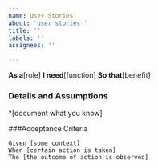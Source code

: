 ```yaml
---
name: User Stories
about: 'user stories '
title: ''
labels: ''
assignees: ''

---
```


**As a**[role]
**I need**[function]
**So that**[benefit]
### Details and Assumptions
*[document what you know]

###Acceptance Criteria

```gherkin
Given [some context]
When [certain action is taken]
The [the outcome of action is observed]
```
